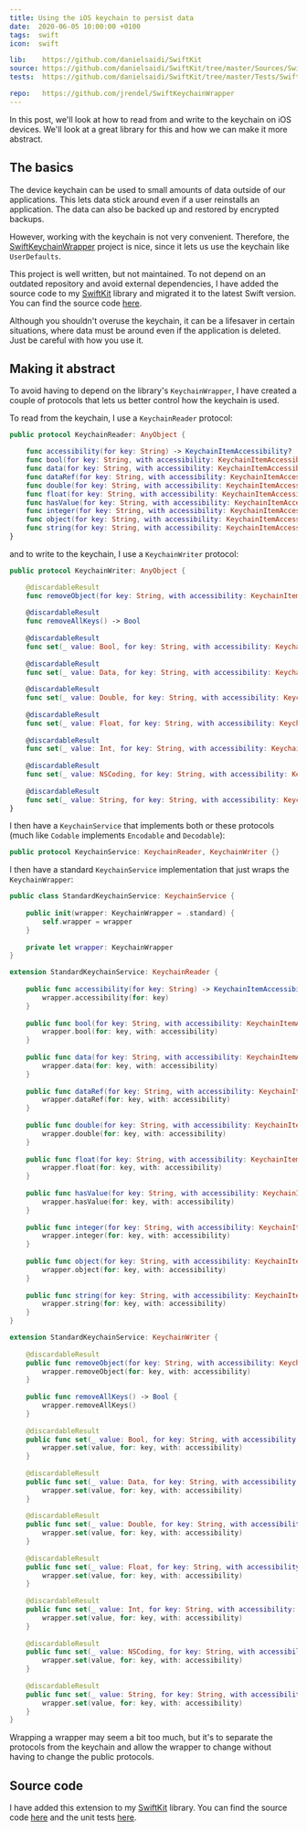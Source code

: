```yaml
---
title: Using the iOS keychain to persist data
date:  2020-06-05 10:00:00 +0100
tags:  swift
icon:  swift

lib:    https://github.com/danielsaidi/SwiftKit
source: https://github.com/danielsaidi/SwiftKit/tree/master/Sources/SwiftKit/Keychain
tests:  https://github.com/danielsaidi/SwiftKit/tree/master/Tests/SwiftKitTests/Keychain

repo:   https://github.com/jrendel/SwiftKeychainWrapper
---
```


In this post, we'll look at how to read from and write to the keychain on iOS devices. We'll look at a great library for this and how we can make it more abstract.


## The basics

The device keychain can be used to small amounts of data outside of our applications. This lets data stick around even if a user reinstalls an application. The data can also be backed up and restored by encrypted backups.

However, working with the keychain is not very convenient. Therefore, the [SwiftKeychainWrapper]({{page.repo}}) project is nice, since it lets us use the keychain like `UserDefaults`.

This project is well written, but not maintained. To not depend on an outdated repository and avoid external dependencies, I have added the source code to my [SwiftKit]({{page.lib}}) library and migrated it to the latest Swift version. You can find the source code [here]({{page.source}}).

Although you shouldn't overuse the keychain, it can be a lifesaver in certain situations, where data must be around even if the application is deleted. Just be careful with how you use it.


## Making it abstract

To avoid having to depend on the library's `KeychainWrapper`, I have created a couple of protocols that lets us better control how the keychain is used.

To read from the keychain, I use a `KeychainReader` protocol:

```swift
public protocol KeychainReader: AnyObject {

    func accessibility(for key: String) -> KeychainItemAccessibility?
    func bool(for key: String, with accessibility: KeychainItemAccessibility?) -> Bool?
    func data(for key: String, with accessibility: KeychainItemAccessibility?) -> Data?
    func dataRef(for key: String, with accessibility: KeychainItemAccessibility?) -> Data?
    func double(for key: String, with accessibility: KeychainItemAccessibility?) -> Double?
    func float(for key: String, with accessibility: KeychainItemAccessibility?) -> Float?
    func hasValue(for key: String, with accessibility: KeychainItemAccessibility?) -> Bool
    func integer(for key: String, with accessibility: KeychainItemAccessibility?) -> Int?
    func object(for key: String, with accessibility: KeychainItemAccessibility?) -> NSCoding?
    func string(for key: String, with accessibility: KeychainItemAccessibility?) -> String?
}
```

and to write to the keychain, I use a `KeychainWriter` protocol:

```swift
public protocol KeychainWriter: AnyObject {

    @discardableResult
    func removeObject(for key: String, with accessibility: KeychainItemAccessibility?) -> Bool
    
    @discardableResult
    func removeAllKeys() -> Bool
    
    @discardableResult
    func set(_ value: Bool, for key: String, with accessibility: KeychainItemAccessibility?) -> Bool
    
    @discardableResult
    func set(_ value: Data, for key: String, with accessibility: KeychainItemAccessibility?) -> Bool
    
    @discardableResult
    func set(_ value: Double, for key: String, with accessibility: KeychainItemAccessibility?) -> Bool
    
    @discardableResult
    func set(_ value: Float, for key: String, with accessibility: KeychainItemAccessibility?) -> Bool
    
    @discardableResult
    func set(_ value: Int, for key: String, with accessibility: KeychainItemAccessibility?) -> Bool
    
    @discardableResult
    func set(_ value: NSCoding, for key: String, with accessibility: KeychainItemAccessibility?) -> Bool
    
    @discardableResult
    func set(_ value: String, for key: String, with accessibility: KeychainItemAccessibility?) -> Bool
}
```

I then have a `KeychainService` that implements both or these protocols (much like `Codable` implements `Encodable` and `Decodable`):

```swift
public protocol KeychainService: KeychainReader, KeychainWriter {}
```

I then have a standard `KeychainService` implementation that just wraps the `KeychainWrapper`:

```swift
public class StandardKeychainService: KeychainService {
    
    public init(wrapper: KeychainWrapper = .standard) {
        self.wrapper = wrapper
    }
    
    private let wrapper: KeychainWrapper
}

extension StandardKeychainService: KeychainReader {
    
    public func accessibility(for key: String) -> KeychainItemAccessibility? {
        wrapper.accessibility(for: key)
    }
    
    public func bool(for key: String, with accessibility: KeychainItemAccessibility?) -> Bool? {
        wrapper.bool(for: key, with: accessibility)
    }
    
    public func data(for key: String, with accessibility: KeychainItemAccessibility?) -> Data? {
        wrapper.data(for: key, with: accessibility)
    }
    
    public func dataRef(for key: String, with accessibility: KeychainItemAccessibility?) -> Data? {
        wrapper.dataRef(for: key, with: accessibility)
    }
    
    public func double(for key: String, with accessibility: KeychainItemAccessibility?) -> Double? {
        wrapper.double(for: key, with: accessibility)
    }
    
    public func float(for key: String, with accessibility: KeychainItemAccessibility?) -> Float? {
        wrapper.float(for: key, with: accessibility)
    }
    
    public func hasValue(for key: String, with accessibility: KeychainItemAccessibility?) -> Bool {
        wrapper.hasValue(for: key, with: accessibility)
    }
    
    public func integer(for key: String, with accessibility: KeychainItemAccessibility?) -> Int? {
        wrapper.integer(for: key, with: accessibility)
    }
    
    public func object(for key: String, with accessibility: KeychainItemAccessibility?) -> NSCoding? {
        wrapper.object(for: key, with: accessibility)
    }
    
    public func string(for key: String, with accessibility: KeychainItemAccessibility?) -> String? {
        wrapper.string(for: key, with: accessibility)
    }
}

extension StandardKeychainService: KeychainWriter {
    
    @discardableResult
    public func removeObject(for key: String, with accessibility: KeychainItemAccessibility?) -> Bool {
        wrapper.removeObject(for: key, with: accessibility)
    }
    
    public func removeAllKeys() -> Bool {
        wrapper.removeAllKeys()
    }
    
    @discardableResult
    public func set(_ value: Bool, for key: String, with accessibility: KeychainItemAccessibility?) -> Bool {
        wrapper.set(value, for: key, with: accessibility)
    }
    
    @discardableResult
    public func set(_ value: Data, for key: String, with accessibility: KeychainItemAccessibility?) -> Bool {
        wrapper.set(value, for: key, with: accessibility)
    }
    
    @discardableResult
    public func set(_ value: Double, for key: String, with accessibility: KeychainItemAccessibility?) -> Bool {
        wrapper.set(value, for: key, with: accessibility)
    }
    
    @discardableResult
    public func set(_ value: Float, for key: String, with accessibility: KeychainItemAccessibility?) -> Bool {
        wrapper.set(value, for: key, with: accessibility)
    }
    
    @discardableResult
    public func set(_ value: Int, for key: String, with accessibility: KeychainItemAccessibility?) -> Bool {
        wrapper.set(value, for: key, with: accessibility)
    }
    
    @discardableResult
    public func set(_ value: NSCoding, for key: String, with accessibility: KeychainItemAccessibility?) -> Bool {
        wrapper.set(value, for: key, with: accessibility)
    }
    
    @discardableResult
    public func set(_ value: String, for key: String, with accessibility: KeychainItemAccessibility?) -> Bool {
        wrapper.set(value, for: key, with: accessibility)
    }
}
```

Wrapping a wrapper may seem a bit too much, but it's to separate the protocols from the keychain and allow the wrapper to change without having to change the public protocols.


## Source code

I have added this extension to my [SwiftKit]({{page.lib}}) library. You can find the source code [here]({{page.source}}) and the unit tests [here]({{page.tests}}).